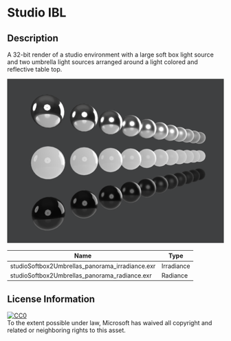 # Studio IBL

## Description
A 32-bit render of a studio environment with a large soft box light source and two umbrella light sources arranged around a light colored and reflective table top.

![screenshot](../screenshot/studioSoftbox2Umbrellas_screenshot.png)

| Name                                            | Type       |
| ----------------------------------------------- | ---------- |
| studioSoftbox2Umbrellas_panorama_irradiance.exr | Irradiance |
| studioSoftbox2Umbrellas_panorama_radiance.exr   | Radiance   |


## License Information

[![CC0](http://i.creativecommons.org/p/zero/1.0/88x31.png)](http://creativecommons.org/publicdomain/zero/1.0/)  
To the extent possible under law, Microsoft has waived all copyright and related or neighboring rights to this asset.